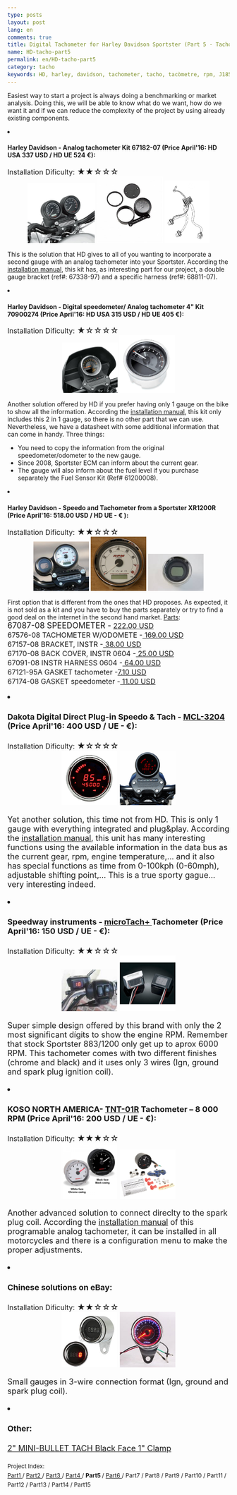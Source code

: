 ```yaml
---
type: posts
layout: post
lang: en
comments: true
title: Digital Tachometer for Harley Davidson Sportster (Part 5 - Tachometer Benchmarking)
name: HD-tacho-part5
permalink: en/HD-tacho-part5
category: tacho
keywords: HD, harley, davidson, tachometer, tacho, tacòmetre, rpm, J1850, benchmarking, mercat
---
```


Easiest way to start a project is always doing a benchmarking or market analysis. Doing this, we will be able to know what do we want, how do we want it and if we can reduce the complexity of the project by using already existing components. <br>
<li><h4>Harley Davidson - Analog tachometer Kit 67182-07 (Price April'16: HD USA 337 USD / HD UE 524 €):</h4></li>
<font size="3">Installation Dificulty:</font><font style="display:inline" size="4"> &#9733;&#9733;&#9734;&#9734;&#9734;</font>
<center>
<img style="display:inline" src="/images/Part5/67182-07_OB.jpeg" width="30%" alt="HD Sportster Tachometer. Source: Harley Davidson" title="HD Sportster with double gauge">
<img style="display:inline" src="/images/Part5/taco_67182-07.jpeg" width="30%" alt="Speedometer and Tachometer bracket Ref#: 67182-07. Source: Harley Davidson" title="Suport Ref# 67182-07">
<img style="display:inline" src="/images/Part5/harness_68811-07.png" width="20%" alt="Harness Ref# 68811-07. Source: Harley Davidson" title="Harness Ref# 68811-07">
</center>

This is the solution that HD gives to all of you wanting to incorporate a second gauge with an analog tachometer into your Sportster. According the <a href="http://www.harley-davidson.com/app-content/service/isheets/-J02933.PDF" target="_blank">installation manual</a>, this kit has, as interesting part for our project, a double gauge bracket (ref#: 67338-97) and a specific harness (ref#: 68811-07).<br>
<!--more-->

<li><h4>Harley Davidson - Digital speedometer/ Analog tachometer 4" Kit 70900274 (Price April'16: HD USA 315 USD / HD UE 405 €):</h4></li>
<font size="3">Installation Dificulty:</font><font style="display:inline" size="4"> &#9733;&#9734;&#9734;&#9734;&#9734;</font>
<center>
<img style="display:inline" src="/images/Part5/70900274_OB.jpeg" width="25%" alt="HD Sportster 2 in 1. Source: Harley Davidson" title="HD Sportster with 2 in 1 gauge">
<img style="display:inline" src="/images/Part5/70900274_gauge.JPG" width="25%" alt="Tacho and speedometer gauge. Source: Harley Davidson" title="Kit 70900274">
</center>

Another solution offered by HD if you prefer having only 1 gauge on the bike to show all the information. According the <a href="http://www.harley-davidson.com/app-content/service/isheets/-J05551.PDF" target="_blank">installation manual</a>, this kit only includes this 2 in 1 gauge, so there is no other part that we can use. Nevertheless, we have a datasheet with some additional information that can come in handy. Three things: <br>
- You need to copy the information from the original speedometer/odometer to the new gauge.<br>
- Since 2008, Sportster ECM can inform about the current gear.<br>
- The gauge will also inform about the fuel level if you purchase separately the Fuel Sensor Kit (Ref# 61200008).<br>
 
<li><h4>Harley Davidson - Speedo and Tachometer from a Sportster XR1200R (Price April'16: 518.00 USD / HD UE - € ):</h4></li>
<font size="3">Installation Dificulty:</font><font style="display:inline" size="4"> &#9733;&#9733;&#9734;&#9734;&#9734;</font>
<center>
<img style="display:inline" src="/images/Part5/XR1200R_meter.jpg" width="25%" alt="HD XR1200R Gauges. Source: http://ridermagazine.com" title="XR1200R tachometer and speedometer">
<img style="display:inline" src="/images/Part5/xr1200r_67576-08.png" width="25%" alt="Tachometer 67576-08. Source: www.befr.ebay.be" title="Tachometer 67576-08">
<img style="display:inline" src="/images/Part5/xr1200r_67087-08.jpeg" width="25%" alt="Speedometer 67087-08. Source: m.ebay.ie" title="Speedometer 67087-08">
</center>

First option that is different from the ones that HD proposes. As expected, it is not sold as a kit and you have to buy the parts separately or try to find a good deal on the internet in the second hand market. <a href="http://www.stcharlesharleydavidson.com/oempartfinder.htm#/Harley-Davidson%C2%AE/XR1200_LA_SPORTSTER_1200_%282008%29/SPEEDOMETER_%26_TACHOMETER_-_XR1200/99451-08A\LA/99451-08A\SPEEDOMETER|~TACHOMETER|~XR1200\LA" target="_blank">Parts</a>: <br>
<font size="4">67087-08 SPEEDOMETER -<font style="display:inline" size="3"> <a href="http://www.boardtrackerharleyonline.com/harley-davidson/speedometer-67087-08" target="_blank"> 222.00 USD </a><br>
67576-08 TACHOMETER W/ODOMETE -<a href="http://www.boardtrackerharleyonline.com/harley-davidson/tachometer-with-odometer-67576-08" target="_blank"><font size="3"> 169.00 USD</font></a><br>
67157-08 BRACKET, INSTR -<a href="http://www.boardtrackerharleyonline.com/harley-davidson/bracket-instr-67157-08" target="_blank"><font size="3"> 38.00 USD</font></a><br>
67170-08 BACK COVER, INSTR 0604 -<a href="http://www.boardtrackerharleyonline.com/harley-davidson/back-cover-instr-0604-67170-08" target="_blank"><font size="3"> 25.00 USD</font></a><br>
67091-08 INSTR HARNESS 0604 -<a href="http://www.boardtrackerharleyonline.com/harley-davidson/instr-harness-0604-67091-08" target="_blank"><font size="3"> 64.00 USD</font></a><br>
67121-95A GASKET tachometer -<a href="http://www.boardtrackerharleyonline.com/harley-davidson/gasket-front-speedo-tach-shock-67121-95a" target="_blank"><font size="3">7.10 USD</font></a><br>
67174-08  GASKET speedometer -<a href="http://www.boardtrackerharleyonline.com/harley-davidson/gasket-shock-0704-67174-08" target="_blank"><font size="3"> 11.00 USD</font></a><br>
</font>

<li><h4>Dakota Digital Direct Plug-in Speedo & Tach - <a href="http://www.dakotadigital.com/index.cfm/page/ptype=product/product_id=684/prd684.htm">MCL-3204 </a> (Price April'16: 400 USD / UE - €):</h4></li>
<font size="3">Installation Dificulty:</font><font style="display:inline" size="4"> &#9733;&#9734;&#9734;&#9734;&#9734;</font>
<center>
<img style="display:inline" src="/images/Part5/MCL-3200.jpg" width="25%" alt="Dakota Digital MCL-3200 red. Source: Dakota Digital" title="MCL-3200">
<img style="display:inline" src="/images/Part5/MCL-3200_vermell.gif" width="25%" alt="MCL-3200 Plug in. Source: Dakota Digital" title="MCL-3200">
</center>

Yet another solution, this time not from HD. This is only 1 gauge with everything integrated and plug&play. According the <a href="http://www.dakotadigital.com/pdf/mcl-3204.pdf" target="_blank"> installation manual</a>, this unit has many interesting functions using the available information in the data bus as the current gear, rpm, engine temperature,... and it also has special functions as time from 0-100kph (0-60mph), adjustable shifting point,... This is a true sporty gague... very interesting indeed.


<li><h4>Speedway instruments - <a href="http://speedwayinstruments.com/products/microtach.html">microTach+ </a>Tachometer (Price April'16: 150 USD / UE - €):</h4></li>
<font size="3">Installation Dificulty:</font><font style="display:inline" size="4"> &#9733;&#9733;&#9734;&#9734;&#9734;</font>
<center>
<img style="display:inline" src="/images/Part5/microtach.jpeg" width="25%" alt="microTach+ installed. Source: Speedway instruments" title="microTach+">
<img style="display:inline" src="/images/Part5/microtach2.jpg" width="25%" alt="2 different surfaces for microTach+, chrome or black. Source: Speedway instruments" title="2  different surfaces for microTach+">
</center>

Super simple design offered by this brand with only the 2 most significant dígits to show the engine RPM. Remember that stock Sportster 883/1200 only get up to aprox 6000 RPM. This tachometer comes with two different finishes (chrome and black) and it uses only 3 wires (Ign, ground and spark plug ignition coil).

<li><h4>KOSO NORTH AMERICA- <a href="http://kosonorthamerica.com/product/tnt-01r-8000-harley-davidson/">TNT-01R</a> Tachometer – 8 000 RPM (Price April'16: 200 USD / UE - €):</h4></li>
<font size="3">Installation Dificulty:</font><font style="display:inline" size="4"> &#9733;&#9733;&#9733;&#9734;&#9734;</font>
<center>
<img style="display:inline" src="/images/Part5/KOSO.jpg" width="25%" alt="KOSO TNT-01R caràtula blanca i negra. Source: KOSO NORTH AMERICA" title="KOSO TNT-01R">
<img style="display:inline" src="/images/Part5/TNT-01R tacho.png" width="25%" alt="KOSO TNT-01R kit. Source: KOSO NORTH AMERICA" title="KOSO TNT-01R">
</center>

Another advanced solution to connect direclty to the spark plug coil. According the <a href=" http://kosonorthamerica.com/instructions/BA035102.pdf" target="_blank"> installation manual</a> of this programable analog tachometer, it can be installed in all motorcycles and there is a configuration menu to make the proper adjustments.<br>


<li><h4>Chinese solutions on eBay:</h4></li>
<font size="3">Installation Dificulty:</font><font style="display:inline" size="4"> &#9733;&#9733;&#9734;&#9734;&#9734;</font>
<center>
<img style="display:inline" src="/images/Part5/ebay_tacho.jpg" width="25%" alt="Digital Tachometer. Source: ebay" title="Digital Tachometer">
<img style="display:inline" src="/images/Part5/ebay_tacho2.jpg" width="25%" alt="Analog Tachometer. Source: ebay" title="Analog Tachometer">
</center>

Small gauges in 3-wire connection format (Ign, ground and spark plug coil).

<li><h4>Other:</h4></li>
<a href="http://www.baronscustom.com/catalog/display/1062/index.html" target="_blank"> 2" MINI-BULLET TACH Black Face 1" Clamp</a>
<br>

<p>
<font size="2"> 
Project Index:<br>
<a href="/en/HD-tacho-part1">Part1 </a>/
<a href="/en/HD-tacho-part2"> Part2 </a>/
<a href="/en/HD-tacho-part3"> Part3 </a>/
<a href="/en/HD-tacho-part4"> Part4 </a>/
<b> Part5 </b>/
<a href="/en/HD-tacho-part6"> Part6 </a>/
 Part7 /
 Part8 /
 Part9 /
 Part10 /
 Part11 /
 Part12 /
 Part13 /
 Part14 /
 Part15
 </font>
</p>
